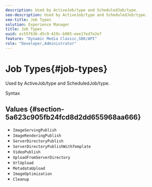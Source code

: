 ```yaml
---
description: Used by ActiveJob/type and ScheduledJob/type.
seo-description: Used by ActiveJob/type and ScheduledJob/type.
seo-title: Job Types
solution: Experience Manager
title: Job Types
uuid: ec55f636-d5c9-419c-b965-eee17ed7e2e7
feature: "Dynamic Media Classic,SDK/API"
role: "Developer,Administrator"
---
```


# Job Types{#job-types}

Used by ActiveJob/type and ScheduledJob/type.

 Syntax 

## Values {#section-5a623c905fb24fcd8d2dd655968aa666}

* `ImageServingPublish`
* `ImageRenderingPublish`
* `ServerDirectoryPublish`
* `ServerDirectoryPublishWithTemplate`
* `VideoPublish`
* `UploadFromServerDirectory`
* `UrlUpload`
* `MetadataUpload`
* `ImageOptimization`
* `Cleanup`

